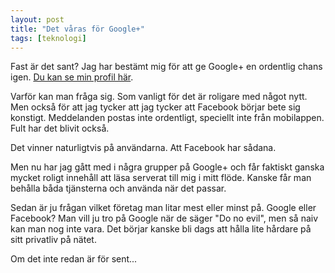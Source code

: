 ```yaml
---
layout: post
title: "Det våras för Google+"
tags: [teknologi]
---
```


Fast är det sant? Jag har bestämt mig för att ge Google+ en ordentlig chans
igen. [Du kan se min profil här](https://plus.google.com/101008959766428202106/posts).

Varför kan man fråga sig. Som vanligt för det är roligare med något nytt. Men
också för att jag tycker att jag tycker att Facebook börjar bete sig konstigt.
Meddelanden postas inte ordentligt, speciellt inte från mobilappen. Fult har det
blivit också.

Det vinner naturligtvis på användarna. Att Facebook har sådana.

Men nu har jag gått med i några grupper på Google+ och får faktiskt ganska
mycket roligt innehåll att läsa serverat till mig i mitt flöde. Kanske får man
behålla båda tjänsterna och använda när det passar.

Sedan är ju frågan vilket företag man litar mest eller minst på. Google eller
Facebook? Man vill ju tro på Google när de säger "Do no evil", men så naiv kan
man nog inte vara. Det börjar kanske bli dags att hålla lite hårdare på sitt
privatliv på nätet.

Om det inte redan är för sent...